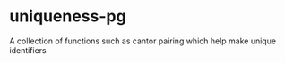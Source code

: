 uniqueness-pg
=============

A collection of functions such as cantor pairing which help make unique identifiers
